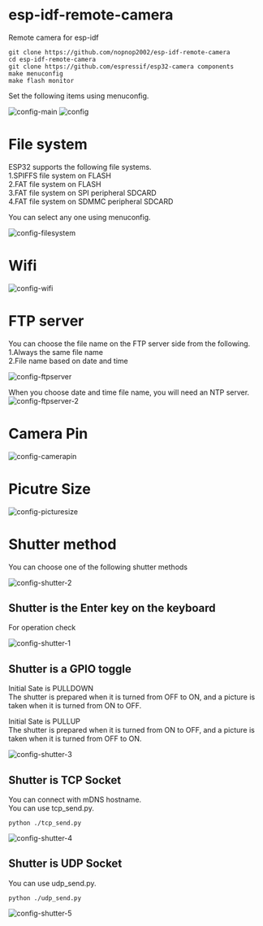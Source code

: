 # esp-idf-remote-camera
Remote camera for esp-idf

```
git clone https://github.com/nopnop2002/esp-idf-remote-camera
cd esp-idf-remote-camera
git clone https://github.com/espressif/esp32-camera components
make menuconfig
make flash monitor
```

Set the following items using menuconfig.

![config-main](https://user-images.githubusercontent.com/6020549/66263277-d0270780-e82a-11e9-8d2e-16e020a897c2.jpg)
![config](https://user-images.githubusercontent.com/6020549/66263086-38c0b500-e828-11e9-904c-42bf5804ff50.jpg)

# File system

ESP32 supports the following file systems.   
1.SPIFFS file system on FLASH   
2.FAT file system on FLASH   
3.FAT file system on SPI peripheral SDCARD   
4.FAT file system on SDMMC peripheral SDCARD   

You can select any one using menuconfig.   

![config-filesystem](https://user-images.githubusercontent.com/6020549/66263087-3bbba580-e828-11e9-8bd5-36137eb4627d.jpg)

# Wifi

![config-wifi](https://user-images.githubusercontent.com/6020549/66263088-42e2b380-e828-11e9-9ea0-2191f99db05e.jpg)

# FTP server

You can choose the file name on the FTP server side from the following.   
1.Always the same file name   
2.File name based on date and time   

![config-ftpserver](https://user-images.githubusercontent.com/6020549/66263096-483ffe00-e828-11e9-8452-25518d18bd8b.jpg)

When you choose date and time file name, you will need an NTP server.
![config-ftpserver-2](https://user-images.githubusercontent.com/6020549/66263303-78d56700-e82b-11e9-9290-067f6b9f974e.jpg)

# Camera Pin

![config-camerapin](https://user-images.githubusercontent.com/6020549/66263115-55f58380-e828-11e9-87ab-a57c6ec999df.jpg)

# Picutre Size

![config-picturesize](https://user-images.githubusercontent.com/6020549/66263117-60b01880-e828-11e9-9839-8c38edd0ced2.jpg)

# Shutter method

You can choose one of the following shutter methods

![config-shutter-2](https://user-images.githubusercontent.com/6020549/66263121-660d6300-e828-11e9-9c8f-8c12a8f3f2a7.jpg)

## Shutter is the Enter key on the keyboard   
For operation check

![config-shutter-1](https://user-images.githubusercontent.com/6020549/66263120-6574cc80-e828-11e9-980b-b495e9f59e8e.jpg)

## Shutter is a GPIO toggle

Initial Sate is PULLDOWN   
The shutter is prepared when it is turned from OFF to ON, and a picture is taken when it is turned from ON to OFF.   

Initial Sate is PULLUP   
The shutter is prepared when it is turned from ON to OFF, and a picture is taken when it is turned from OFF to ON.   

![config-shutter-3](https://user-images.githubusercontent.com/6020549/66263122-660d6300-e828-11e9-8619-e54ab0c6b54f.jpg)

## Shutter is TCP Socket   

You can connect with mDNS hostname.   
You can use tcp_send.py.   
```
python ./tcp_send.py
```
![config-shutter-4](https://user-images.githubusercontent.com/6020549/66263123-660d6300-e828-11e9-897e-137533cd246f.jpg)


## Shutter is UDP Socket
You can use udp_send.py.   
```
python ./udp_send.py
```

![config-shutter-5](https://user-images.githubusercontent.com/6020549/66263119-6574cc80-e828-11e9-96f0-9a48bc2fe014.jpg)



